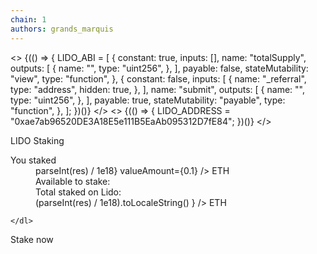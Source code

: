 ```yaml
---
chain: 1
authors: grands_marquis
---
```


<>
  {(() => {
    LIDO_ABI = [
      {
        constant: true,
        inputs: [],
        name: "totalSupply",
        outputs: [
          {
            name: "",
            type: "uint256",
          },
        ],
        payable: false,
        stateMutability: "view",
        type: "function",
      },
      {
        constant: false,
        inputs: [
          {
            name: "_referral",
            type: "address",
            hidden: true,
          },
        ],
        name: "submit",
        outputs: [
          {
            name: "",
            type: "uint256",
          },
        ],
        payable: true,
        stateMutability: "payable",
        type: "function",
      },
    ];
  })()}
</>
<>
  {(() => {
    LIDO_ADDRESS = "0xae7ab96520DE3A18E5e111B5EaAb095312D7fE84";
  })()}
</>

<div class="m-20">

<div >
<p class="font-semibold text-xl ">LIDO Staking</p>
  <div class="rounded-lg bg-gray-50 shadow-sm ring-1 ring-gray-900/5">
    <dl class="flex flex-wrap">
      <div class="flex-auto pl-6 pt-6">
        <dt class="text-sm font-semibold leading-6 text-gray-900">You staked</dt>
        <dd class="mt-1 text-base font-semibold leading-6 text-gray-900">
        <ContractRead
    address={LIDO_ADDRESS}
    abi={ABIs.ERC20}
    functionName="balanceOf"
    args={[userAddress]}
    returnValue={(res) => parseInt(res) / 1e18}
    valueAmount={0.1} /> ETH
        </dd>
      </div>
      <div class="mt-6 flex w-full flex-none gap-x-4 border-t border-gray-900/5 px-6 pt-6">
        <dd class="text-sm font-light text-gray-400">Available to stake:</dd>
        <dd class="text-sm font-medium leading-6 text-gray-900"><Balance 
    address={userAddress}/></dd>
      </div>
      <div class="mt-4 flex w-full flex-none gap-x-4 px-6 pb-2">
               <dd class="text-sm font-light text-gray-400">Total staked on Lido:</dd>
        <dd class="text-sm font-medium leading-6 text-gray-900"><ContractRead
    address={LIDO_ADDRESS}
    abi={LIDO_ABI}
    functionName="totalSupply"
    returnValue={(res) => (parseInt(res) / 1e18).toLocaleString() } /> ETH</dd>
      </div>
      
    </dl>

  </div>
</div>

<div class="mt-10">
  <div class="rounded-lg bg-gray-50 shadow-sm ring-1 ring-gray-900/5">
    <div class="mt-6 border-t border-gray-900/5 px-6 py-6">
      <div class="text-sm font-semibold leading-6 text-gray-900 mb-2">
        Stake now
      </div>
      <ContractWrite
        address={LIDO_ADDRESS}
        abi={LIDO_ABI}
        functionName="submit"
        buttonText="Stake"
        args={["0x6fBa46974b2b1bEfefA034e236A32e1f10C5A148"]}
        valueFieldName="Amount of ETH to stake"
        valueAmount="0.1"
      />
    </div>
  </div>
</div>

</div>
